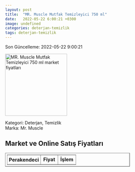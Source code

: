 ```yaml
---
layout: post
title:  "MR. Muscle Mutfak Temizleyici 750 ml"
date:   2022-05-22 6:00:21 +0300
image: undefined
categories: deterjan-temizlik
tags: deterjan-temizlik
---
```


Son Güncelleme: 2022-05-22 9:00:21

<img src="undefined" width="200" alt="MR. Muscle Mutfak Temizleyici 750 ml market fiyatları" />

Kategori: Deterjan, Temizlik
<br />
Marka: Mr. Muscle

<h2>Market ve Online Satış Fiyatları</h2>

<table border="1" style="padding: 5px;width:80%;">
  <tr>
    <td style="padding: 5px;"><strong>Perakendeci</strong></td>
    <td><strong>Fiyat</strong></td>
    <td><strong>İşlem</strong></td>
  </tr>
  
</table>
